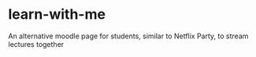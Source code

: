 # learn-with-me
An alternative moodle page for students, similar to Netflix Party, to stream lectures together
